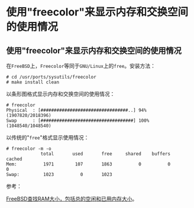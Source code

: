 # 使用"freecolor"来显示内存和交换空间的使用情况

## 使用"freecolor"来显示内存和交换空间的使用情况

在`FreeBSD`上，`Freecolor`等同于`GNU/Linux`上的`free`。安装方法：

```
# cd /usr/ports/sysutils/freecolor
# make install clean 
```

以条形图格式显示内存和交换空间的使用情况：

```
# freecolor
Physical  : [#################################..] 94%   (1907820/2018396)
Swap      : [###################################] 100%  (1048540/1048540) 
```

以传统的"`free`"格式显示使用情况：

```
# freecolor -m -o
             total       used       free     shared    buffers     cached
Mem:          1971        107       1863          0          0          0
Swap:         1023          0       1023 
```

参考：

[FreeBSD查找RAM大小，包括总的空闲和已用内存大小](http://www.cyberciti.biz/faq/freebsd-command-to-get-ram-information/)。

